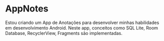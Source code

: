 # AppNotes
Estou criando um App de Anotações para desenvolver minhas habilidades em desenvolvimento Android. Neste app, conceitos como SQL Lite, Room Database, RecyclerView, Fragments são implementadas.
